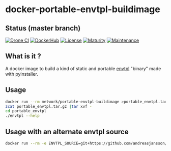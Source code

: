 # docker-portable-envtpl-buildimage

## Status (master branch)

[![Drone CI](http://51.38.41.227:8000/api/badges/metwork-framework/docker-portable-envtpl-buildimage/status.svg)](http://51.38.41.227:8000/metwork-framework/docker-portable-envtpl-buildimage)
[![DockerHub](https://github.com/metwork-framework/resources/blob/master/badges/dockerhub_link.svg)](https://hub.docker.com/r/metwork/portable-envtpl-buildimage/)
[![License](https://github.com/metwork-framework/resources/blob/master/badges/bsd.svg)]()
[![Maturity](https://github.com/metwork-framework/resources/blob/master/badges/beta.svg)]()
[![Maintenance](https://github.com/metwork-framework/resources/blob/master/badges/maintained.svg)]()

## What is it ?

A docker image to build a kind of static and portable [envtpl](https://github.com/metwork-framework/envtpl) "binary" made with pyinstaller.

## Usage

```bash
docker run --rm metwork/portable-envtpl-buildimage >portable_envtpl.tar.gz
zcat portable_envtpl.tar.gz |tar xvf -
cd portable_envtpl
./envtpl --help
```

## Usage with an alternate envtpl source

```bash
docker run --rm -e ENVTPL_SOURCE=git+https://github.com/andreasjansson/envtpl metwork/portable-envtpl-buildimage >alternate_portable_envtpl.tar.gz
```
